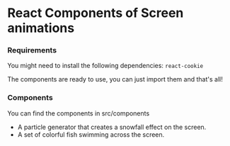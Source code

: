 # React Components of Screen animations

### Requirements

You might need to install the following dependencies: `react-cookie`

The components are ready to use, you can just import them and that's all!

### Components

You can find the components in src/components

- A particle generator that creates a snowfall effect on the screen.
- A set of colorful fish swimming across the screen.
